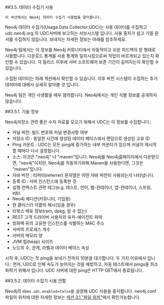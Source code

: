 ##3.5. 데이터 수집기 사용

```
이 섹션에서는 Neo4j 데이터 수집기 사용법을 알아봅니다. 
```

Neo4j 데이터 수집기(Usaga Data Collector:UDC)는 사용 데이터를 수집하고 udc.neo4j.org.의 UDC서버에 보고하는 서브시스템 입니다. 사용 중지가 쉽고 기밀 문서를 수집하지 않습니다. 보내지는 자세한 정보는 아래를 참조하세요.

Neo4j 팀에서는 이 정보를 Neo4j 커뮤니티에서 자동적이고 쉬운 피드백의 한 형태로 사용합니다. 다운로드 통계를 사용 통계와 일치시킴으로써 작업이 바르게되고 있는지 확인할 수 있습니다. 각 릴리스 이후에 서버 소프트웨어 보존 기간이 길어지는지 확인할 수 있습니다.

수집된 데이터는 아래 섹션에서 확인할 수 있습니다. 이후 버전 시스템이 수집하는 추가 데이터에 대해서 상세히 알아볼 것 입니다. 
 

Neo4j 팀은 개인 사생활을 매우 염려합니다. Neo4j에서는 개인 식별 정보를 공개하지 않습니다. 

 
##3.5.1. 기술 정보

Neo4j저장소 관련 좋은 수치 자료를 모으기 위해서 UDC는 이 정보를 수집합니다.:

+ 커널 버전: 빌드 번호와 커널 변경사항 여부 
+ 저장소 ID : 동일한 시간에 생성된 데이터 베이스에서 랜덤으로 생성된 고유 ID
+ Ping 카운트 : UDC는 모든 ping에 증가하는 내부 카운터가 있으며 커널이 재시작할 때마다 다시 설정됩니다.
+ 소스: 이것은 "neo4j" 나 "maven"입니다. Neo4j를 Neo4j홈페이지에서 다운받으면, "neo4j"이지만, Neo4j를 작동하기위해
Maven을 사용한다면, 그것은 "maven"입니다.
+ 자바 버전 : 리퍼러(referrer) 문자열은 어떤 자바 버전이 사용되는지 나타냅니다.
+ 등록 ID : 서버 인스턴스에 등록한 것
+ 실행 컨텍스트 관련 테그(e.g. 테스트, 언어, 웹-컨테이너, 앱-컨테이너, 스프링, ejb).
+ Neo4j 에디션(커뮤니티, 기업용)
+ 현 클러스터 이름의 해시(있을 경우)
+ 리북스 배포 정보(rpm, dpkg, 알 수 없는)
+ REST 고객 드라이버 사용자의 유저-에이전트 파악
+ 방화벽 뒤의 고유한 인스턴스를 식별하는 MAC 주소
+ 서버의 프로세스 개수
+ 서버의 메모리 양
+ JVM 힙(heap) 사이즈
+ 노드의 수, 관계, 라벨과 데이터 베이스 속성


시작 후, UDC는 첫 ping을 보내기 전까지 10분을 대기합니다. 두 가지 이유에서 입니다.: 먼저, UDC로 인해 속도가 늦어지는 것을 예방하고, 자동 테스트에서 pings을 최소화하기 위해서 입니다. UDC 서버에 대한 ping은 HTTP GET에서 종료됩니다. 

##3.5.2. 데이터 수집기 시용 안함

Neo4j의 ```dbms.udc.enabled=false```을 설정해 UDC 사용을 중지합니다. neo4j.conf 파일의 위치에 대한 자세한 정보는 [섹션 3.1,"파일 위치"]("https://neo4j.com/docs/operations-manual/current/configuration/file-locations/")에서 확인가능합니다. 



